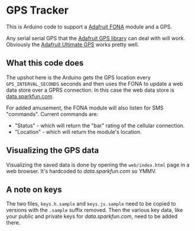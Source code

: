 GPS Tracker
====

This is Arduino code to support a [Adafruit FONA](https://learn.adafruit.com/adafruit-fona-mini-gsm-gprs-cellular-phone-module/) module and a GPS.

Any serial serial GPS that the [Adafruit GPS library](https://github.com/adafruit/Adafruit-GPS-Library) can deal with will work.  Obviously the [Adafruit Ultimate GPS](https://www.adafruit.com/product/746) works pretty well.

What this code does
----
The upshot here is the Arduino gets the GPS location every `GPS_INTERVAL_SECONDS` seconds and then uses the FONA to update a web data store over a GPRS connection.  In this case the web data store is [data.sparkfun.com](https://data.sparkfun.com/).

For added amusement, the FONA module will also listen for SMS "commands".  Current commands are:

* "Status" - which will return the "bar" rating of the cellular connection.
* "Location" - which will return the module's location.

Visualizing the GPS data
----
Visualizing the saved data is done by opening the `web/index.html` page in a web browser.  It's hardcoded to *data.sparkfun.com* so YMMV.

A note on keys
----
The two files, `keys.h.sample` and `keys.js.sample` need to be copied to versions with the `.sample` suffix removed.  Then the various key data, like your public and private keys for *data.sparkfun.com*, need to be added there.
